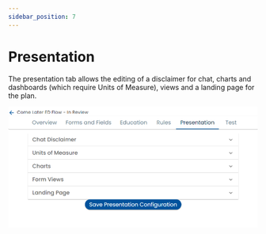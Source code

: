 ```yaml
---
sidebar_position: 7
---
```


# Presentation

The presentation tab allows the editing of a disclaimer for chat, charts and dashboards (which require Units of Measure), views and a landing page for the plan.

![Presentation Tab](img/presentation-tab.png)


